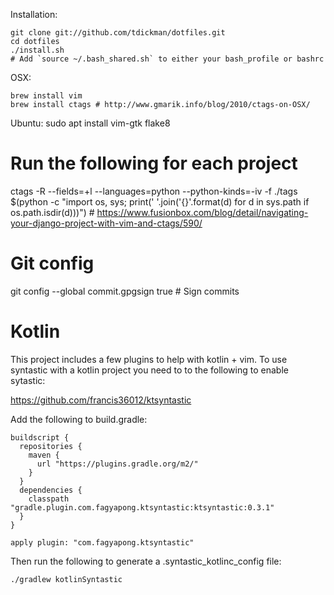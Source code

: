 Installation:

    git clone git://github.com/tdickman/dotfiles.git
    cd dotfiles
    ./install.sh
    # Add `source ~/.bash_shared.sh` to either your bash_profile or bashrc

OSX:

    brew install vim
    brew install ctags # http://www.gmarik.info/blog/2010/ctags-on-OSX/

Ubuntu:
    sudo apt install vim-gtk flake8

# Run the following for each project
ctags -R --fields=+l --languages=python --python-kinds=-iv -f ./tags $(python -c "import os, sys; print(' '.join('{}'.format(d) for d in sys.path if os.path.isdir(d)))") # https://www.fusionbox.com/blog/detail/navigating-your-django-project-with-vim-and-ctags/590/

# Git config
git config --global commit.gpgsign true  # Sign commits

# Kotlin

This project includes a few plugins to help with kotlin + vim. To use syntastic
with a kotlin project you need to to the following to enable sytastic:

https://github.com/francis36012/ktsyntastic

Add the following to build.gradle:

```
buildscript {
  repositories {
    maven {
      url "https://plugins.gradle.org/m2/"
    }
  }
  dependencies {
    classpath "gradle.plugin.com.fagyapong.ktsyntastic:ktsyntastic:0.3.1"
  }
}

apply plugin: "com.fagyapong.ktsyntastic"
```

Then run the following to generate a .syntastic_kotlinc_config file:

```
./gradlew kotlinSyntastic
```
